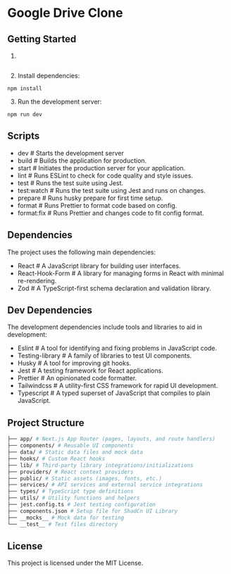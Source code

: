 # Google Drive Clone

 

## Getting Started

1. 

```nodejs

```

2. Install dependencies: 

```nodejs
npm install
```

3. Run the development server:

```nodejs
npm run dev
```

## Scripts

- dev # Starts the development server
- build # Builds the application for production.
- start # Initiates the production server for your application.
- lint # Runs ESLint to check for code quality and style issues.
- test # Runs the test suite using Jest.
- test:watch # Runs the test suite using Jest and runs on changes.
- prepare # Runs husky prepare for first time setup.
- format # Runs Prettier to format code based on config.
- format:fix # Runs Prettier and changes code to fit config format.

## Dependencies

The project uses the following main dependencies:

- React # A JavaScript library for building user interfaces.
- React-Hook-Form # A library for managing forms in React with minimal re-rendering.
- Zod # A TypeScript-first schema declaration and validation library.

## Dev Dependencies

The development dependencies include tools and libraries to aid in development:

- Eslint # A tool for identifying and fixing problems in JavaScript code.
- Testing-library # A family of libraries to test UI components.
- Husky # A tool for improving git hooks.
- Jest # A testing framework for React applications.
- Prettier # An opinionated code formatter.
- Tailwindcss # A utility-first CSS framework for rapid UI development.
- Typescript # A typed superset of JavaScript that compiles to plain JavaScript.

## Project Structure

```bash
├── app/ # Next.js App Router (pages, layouts, and route handlers)
├── components/ # Reusable UI components
├── data/ # Static data files and mock data
├── hooks/ # Custom React hooks
├── lib/ # Third-party library integrations/initializations
├── providers/ # React context providers
├── public/ # Static assets (images, fonts, etc.)
├── services/ # API services and external service integrations
├── types/ # TypeScript type definitions
├── utils/ # Utility functions and helpers
├── jest.config.ts # Jest testing configuration
├── components.json # Setup file for ShadCn UI Library
├── __mocks__ # Mock data for testing
└── __test__ # Test files directory
```

## License

This project is licensed under the MIT License.